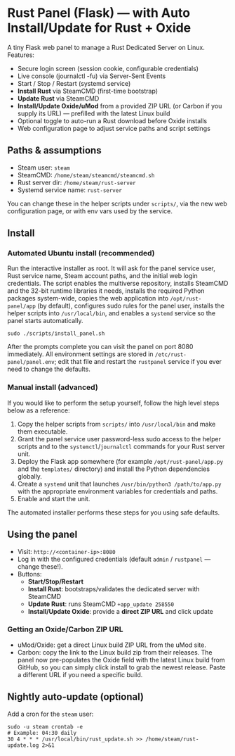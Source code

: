 # Rust Panel (Flask) — with Auto Install/Update for Rust + Oxide

A tiny Flask web panel to manage a Rust Dedicated Server on Linux.
Features:
- Secure login screen (session cookie, configurable credentials)
- Live console (journalctl -fu) via Server-Sent Events
- Start / Stop / Restart (systemd service)
- **Install Rust** via SteamCMD (first-time bootstrap)
- **Update Rust** via SteamCMD
- **Install/Update Oxide/uMod** from a provided ZIP URL (or Carbon if you supply its URL) — prefilled with the latest Linux build
- Optional toggle to auto-run a Rust download before Oxide installs
- Web configuration page to adjust service paths and script settings

## Paths & assumptions
- Steam user: `steam`
- SteamCMD: `/home/steam/steamcmd/steamcmd.sh`
- Rust server dir: `/home/steam/rust-server`
- Systemd service name: `rust-server`

You can change these in the helper scripts under `scripts/`, via the new web configuration page, or with env vars used by the service.

## Install

### Automated Ubuntu install (recommended)

Run the interactive installer as root. It will ask for the panel service user,
Rust service name, Steam account paths, and the initial web login credentials.
The script enables the multiverse repository, installs SteamCMD and the 32-bit
runtime libraries it needs, installs the required Python packages system-wide,
copies the web application into `/opt/rust-panel/app` (by default), configures
sudo rules for the panel user, installs the helper scripts into
`/usr/local/bin`, and enables a `systemd` service so the panel starts
automatically.

```
sudo ./scripts/install_panel.sh
```

After the prompts complete you can visit the panel on port 8080 immediately.
All environment settings are stored in `/etc/rust-panel/panel.env`; edit that
file and restart the `rustpanel` service if you ever need to change the
defaults.

### Manual install (advanced)

If you would like to perform the setup yourself, follow the high level steps
below as a reference:

1. Copy the helper scripts from `scripts/` into `/usr/local/bin` and make them
   executable.
2. Grant the panel service user password-less sudo access to the helper scripts
   and to the `systemctl`/`journalctl` commands for your Rust server unit.
3. Deploy the Flask app somewhere (for example `/opt/rust-panel/app.py` and the
   `templates/` directory) and install the Python dependencies globally.
4. Create a `systemd` unit that launches `/usr/bin/python3 /path/to/app.py` with
   the appropriate environment variables for credentials and paths.
5. Enable and start the unit.

The automated installer performs these steps for you using safe defaults.

## Using the panel
- Visit: `http://<container-ip>:8080`
- Log in with the configured credentials (default `admin` / `rustpanel` — change these!).
- Buttons:
  - **Start/Stop/Restart**
  - **Install Rust**: bootstraps/validates the dedicated server with SteamCMD
  - **Update Rust**: runs SteamCMD `+app_update 258550`
  - **Install/Update Oxide**: provide a **direct ZIP URL** and click update

### Getting an Oxide/Carbon ZIP URL
- uMod/Oxide: get a direct Linux build ZIP URL from the uMod site.
- Carbon: copy the link to the Linux build zip from their releases.
The panel now pre-populates the Oxide field with the latest Linux build from GitHub, so you can simply click install to grab the newest release. Paste a different URL if you need a specific build.

## Nightly auto-update (optional)
Add a cron for the `steam` user:
```
sudo -u steam crontab -e
# Example: 04:30 daily
30 4 * * * /usr/local/bin/rust_update.sh >> /home/steam/rust-update.log 2>&1
```
